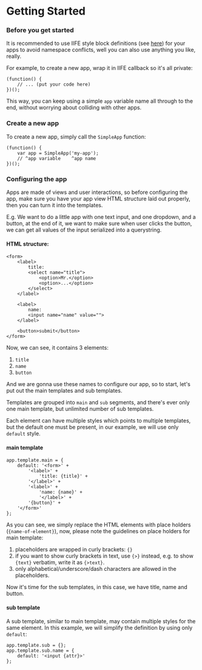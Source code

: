 # Getting Started

### Before you get started
It is recommended to use IIFE style block definitions (see [here](https://en.wikipedia.org/wiki/Immediately-invoked_function_expression)) for your apps to avoid namespace conflicts, well you can also use anything you like, really.

For example, to create a new app, wrap it in IIFE callback so it's all private:
```
(function() {
    // ... (put your code here)
})();
```
This way, you can keep using a simple `app` variable name all through to the end, without worrying about colliding with other apps.

### Create a new app
To create a new app, simply call the `SimpleApp` function:
```
(function() {
    var app = SimpleApp('my-app');
    // ^app variable    ^app name
})();
```

### Configuring the app
Apps are made of views and user interactions, so before configuring the app, make sure you have your app view HTML structure laid out properly, then you can turn it into the templates.

E.g. We want to do a little app with one text input, and one dropdown, and a button, at the end of it, we want to make sure when user clicks the button, we can get all values of the input serialized into a querystring.

#### HTML structure:
```
<form>
    <label>
        title: 
        <select name="title">
            <option>Mr.</option>
            <option>...</option>
        </select> 
    </label>
    
    <label>
        name: 
        <input name="name" value=""> 
    </label>
    
    <button>submit</button>
</form>
```
Now, we can see, it contains 3 elements:
1. `title`
2. `name`
3. `button`

And we are gonna use these names to configure our app, so to start, let's put out the main templates and sub templates.

Templates are grouped into `main` and `sub` segments, and there's ever only one main template, but unlimited number of sub templates.

Each element can have multiple styles which points to multiple templates, but the default one must be present, in our example, we will use only `default` style.

#### main template
```
app.template.main = {
    default: '<form>' +
        '<label>' +
            'title: {title}' +
        '</label>' +
        '<label>' +
            'name: {name}' +
            '</label>' +
        '{button}' +
    '</form>'
};
```
As you can see, we simply replace the HTML elements with place holders (`{name-of-element}`), now, please note the guidelines on place holders for main template:
1. placeholders are wrapped in curly brackets: `{}`
1. if you want to show curly brackets in text, use `{>}` instead, e.g. to show `{text}` verbatim, write it as `{>text}`.
1. only alphabetical/underscore/dash characters are allowed in the placeholders.

Now it's time for the sub templates, in this case, we have title, name and button.

#### sub template
A sub template, similar to main template, may contain multiple styles for the same element. In this example, we will simplify the definition by using only `default`:

```
app.template.sub = {};
app.template.sub.name = {
    default: '<input {attr}>'
};
```